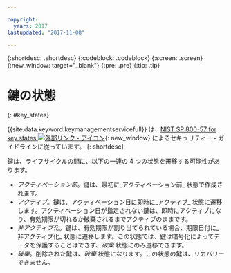 ```yaml
---

copyright:
  years: 2017
lastupdated: "2017-11-08"

---
```


{:shortdesc: .shortdesc}
{:codeblock: .codeblock}
{:screen: .screen}
{:new_window: target="_blank"}
{:pre: .pre}
{:tip: .tip}

# 鍵の状態
{: #key_states}

{{site.data.keyword.keymanagementservicefull}} は、[NIST SP 800-57 for key states ![外部リンク・アイコン](../../icons/launch-glyph.svg "外部リンク・アイコン")](http://nvlpubs.nist.gov/nistpubs/SpecialPublications/NIST.SP.800-57pt1r4.pdf){: new_window} によるセキュリティー・ガイドラインに従っています。
{: shortdesc}

鍵は、ライフサイクルの間に、以下の一連の 4 つの状態を遷移する可能性があります。
- _アクティベーション前_。鍵は、最初に_アクティベーション前_ 状態で作成されます。
- _アクティブ_。鍵は、アクティベーション日に即時に_アクティブ_ 状態に遷移します。アクティベーション日が指定されない鍵は、即時にアクティブになり、有効期限が切れるか破棄されるまでアクティブのままです。
- _非アクティブ化_。鍵は、有効期限が割り当てられている場合、期限日付に_非アクティブ化_ 状態に遷移します。この状態では、鍵は暗号化によってデータを保護することはできず、_破棄_ 状態にのみ遷移できます。
- _破棄_。削除された鍵は、_破棄_ 状態になります。この状態の鍵は、リカバリーできません。
